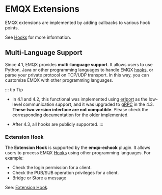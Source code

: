 # EMQX Extensions

EMQX extensions are implemented by adding callbacks to various hook points.

See [Hooks](hooks.md) for more information.

## Multi-Language Support

Since 4.1, EMQX provides **multi-language support**. It allows users to use Python, Java or other programming languages to handle EMQX [hooks](./hooks.md), or parse your private protocol on TCP/UDP transport. In this way, you can customize EMQX with other programming languages.

::: tip Tip

- In 4.1 and 4.2, this functional was implemented using [erlport](https://github.com/emqx/erlport) as the low-level communication support, and it was upgraded to [gRPC](https://grpc.io) in the 4.3. **These two version interface are not compatible**. Please check the corresponding documentation for the older implemented.

- After 4.3, all hooks are publicly supported.
:::


### Extension Hook

The **Extension Hook** is supported by the **emqx-exhook** plugin. It allows users to process EMQX [Hooks](hooks.md) using other programming languages. For example:

- Check the login permission for a client.
- Check the PUB/SUB operation privileges for a client.
- Bridge or Store a message

See: [Extension Hook](./exhook.md).

<!-- ### Extension Protocol -->

<!-- The **Extension Protocol** is supported by the **emqx-exproto** plugin. It allows users to implement their private access protocol using other programming languages. In the `emqx-exproto`, you can: -->

<!-- - Establish a connection based on TCP/SSL/UDP/DTLS -->
<!-- - Subscribe a topic to receive messages and deliver it to your client -->
<!-- - Parse bytes and publish it to EMQX -->


<!-- ### Legacy solutions -->

<!-- Prior to EMQX 4.1, only Lua support was included, and it was implemented by `emqx-lua-hook`. This plugin only supports handling of hooks, not protocol access. -->

<!-- See: [Lua Support](lang-lua.md). -->
